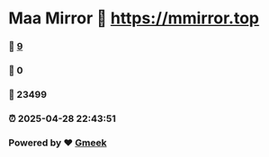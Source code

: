 # Maa Mirror :link: https://mmirror.top 
### :page_facing_up: [9](https://mmirror.top/tag.html) 
### :speech_balloon: 0 
### :hibiscus: 23499 
### :alarm_clock: 2025-04-28 22:43:51 
### Powered by :heart: [Gmeek](https://github.com/Meekdai/Gmeek)
